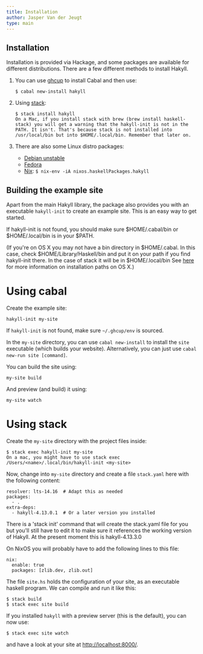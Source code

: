 ```yaml
---
title: Installation
author: Jasper Van der Jeugt
type: main
---
```


Installation
------------

Installation is provided via Hackage, and some packages are available for
different distributions.  There are a few different methods to install
Hakyll.

1.  You can use [ghcup] to install Cabal and then use:

        $ cabal new-install hakyll

2.  Using [stack]:

        $ stack install hakyll
        On a Mac, if you install stack with brew (brew install haskell-stack) you will get a warning that the hakyll-init is not in the PATH. It isn't. That's because stack is not installed into /usr/local/bin but into $HOME/.local/bin. Remember that later on. 

3.  There are also some Linux distro packages:

    - [Debian unstable](http://packages.debian.org/source/sid/haskell-hakyll)
    - [Fedora](https://apps.fedoraproject.org/packages/ghc-hakyll)
    - [Nix]: `$ nix-env -iA nixos.haskellPackages.hakyll`

[ghcup]: https://www.haskell.org/ghcup/
[Nix]: https://nixos.org/nixos/packages.html#hakyll
[stack]: http://www.haskellstack.org/

Building the example site
-------------------------

Apart from the main Hakyll library, the package also provides you with an
executable `hakyll-init` to create an example site.  This is an easy way to get
started.

If hakyll-init is not found, you should make sure $HOME/.cabal/bin or $HOME/.local/bin is in your $PATH.

(If you're on OS X you may not have a bin directory in $HOME/.cabal. In this case, check $HOME/Library/Haskell/bin and put it on your path if you find hakyll-init there. In the case of stack it will be in $HOME/.local/bin See [here](http://www.haskell.org/haskellwiki/Mac_OS_X_Common_Installation_Paths) for more information on installation paths on OS X.)



Using cabal
===========

Create the example site:

    hakyll-init my-site

If `hakyll-init` is not found, make sure `~/.ghcup/env` is sourced.

In the `my-site` directory, you can use `cabal new-install` to install the
`site` executable (which builds your website).  Alternatively, you can just
use `cabal new-run site [command]`.

You can build the site using:

    my-site build

And preview (and build) it using:

    my-site watch

Using stack
===========

Create the `my-site` directory with the project files inside:

    $ stack exec hakyll-init my-site
    On a mac, you might have to use stack exec /Users/<name>/.local/bin/hakyll-init <my-site>

Now, change into `my-site` directory and create a file `stack.yaml` here with
the following content:

    resolver: lts-14.16  # Adapt this as needed
    packages:
      - .
    extra-deps:
      - hakyll-4.13.0.1  # Or a later version you installed

There is a 'stack init' command that will create the stack.yaml file for you but you'll still have to edit it to make sure it references the working version of Hakyll. At the present moment this is hakyll-4.13.3.0

On NixOS you will probably have to add the following lines to this file:

    nix:
      enable: true
      packages: [zlib.dev, zlib.out]

The file `site.hs` holds the configuration of your site, as an executable
haskell program. We can compile and run it like this:

    $ stack build
    $ stack exec site build

If you installed `hakyll` with a preview server (this is the default), you can
now use:

    $ stack exec site watch

and have a look at your site at
[http://localhost:8000/](http://localhost:8000/).
